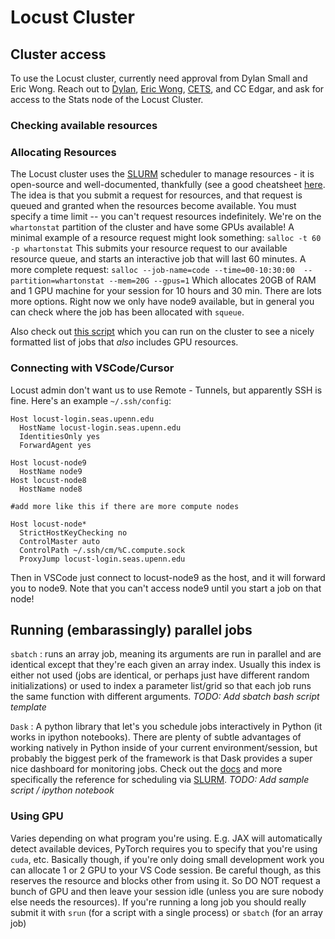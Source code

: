 # Locust Cluster
## Cluster access
To use the Locust cluster, currently need approval from Dylan Small and Eric Wong. Reach out to [Dylan](mailto:dsmall@wharton.upenn.edu), [Eric Wong](mailto:exwong@seas.upenn.edu), [CETS](mailto:cets@seas.upenn.edu), and CC Edgar, and ask for access to the Stats node of the Locust Cluster.

### Checking available resources


### Allocating Resources
The Locust cluster uses the [SLURM](https://slurm.schedmd.com) scheduler to manage resources - it is open-source and well-documented, thankfully (see a good cheatsheet [here](https://slurm.schedmd.com/pdfs/summary.pdf). The idea is that you submit a request for resources, and that request is queued and granted when the resources become available. You must specify a time limit -- you can't request resources indefinitely. 
We're on the `whartonstat` partition of the cluster and have some GPUs available!
A minimal example of a resource request might look something:
`salloc -t 60 -p whartonstat`
This submits your resource request to our available resource queue, and starts an interactive job that will last 60 minutes.
A more complete request:
`salloc --job-name=code --time=00-10:30:00  --partition=whartonstat --mem=20G --gpus=1`
Which allocates 20GB of RAM and 1 GPU machine for your session for 10 hours and 30 min. There are lots more options.
Right now we only have node9 available, but in general you can check where the job has been allocated with `squeue`.

Also check out [this script](/scripts/tally.sh) which you can run on the cluster to see a nicely formatted list of jobs that *also* includes GPU resources. 

### Connecting with VSCode/Cursor
Locust admin don't want us to use Remote - Tunnels, but apparently SSH is fine. Here's an example `~/.ssh/config`:
```
Host locust-login.seas.upenn.edu
  HostName locust-login.seas.upenn.edu
  IdentitiesOnly yes
  ForwardAgent yes

Host locust-node9
  HostName node9
Host locust-node8
  HostName node8

#add more like this if there are more compute nodes

Host locust-node*
  StrictHostKeyChecking no
  ControlMaster auto
  ControlPath ~/.ssh/cm/%C.compute.sock
  ProxyJump locust-login.seas.upenn.edu
```
Then in VSCode just connect to locust-node9 as the host, and it will forward you to node9. Note that you can't access node9 until you start a job on that node!

## Running (embarassingly) parallel jobs

`sbatch` : runs an array job, meaning its arguments are run in parallel and are identical except that they're each given an array index. Usually this index is either not used (jobs are identical, or perhaps just have different random initializations) or used to index a parameter list/grid so that each job runs the same function with different arguments.
*TODO: Add sbatch bash script template* 

`Dask` : A python library that let's you schedule jobs interactively in Python (it works in ipython notebooks). 
There are plenty of subtle advantages of working natively in Python inside of your current environment/session, but probably the biggest perk of the framework is that Dask provides a super nice dashboard for monitoring jobs.
Check out the [docs](https://docs.dask.org/en/stable/) and more specifically the reference for scheduling via [SLURM](https://jobqueue.dask.org/en/latest/generated/dask_jobqueue.SLURMCluster.html#dask_jobqueue.SLURMCluster). 
*TODO: Add sample script / ipython notebook*

### Using GPU
Varies depending on what program you're using. E.g. JAX will automatically detect available devices, PyTorch requires you to specify that you're using `cuda`, etc.
Basically though, if you're only doing small development work you can allocate 1 or 2 GPU to your VS Code session. Be careful though, as this reserves the resource and blocks other from using it. So DO NOT request a bunch of GPU and then leave your session idle (unless you are sure nobody else needs the resources). 
If you're running a long job you should really submit it with `srun` (for a script with a single process) or `sbatch` (for an array job)
